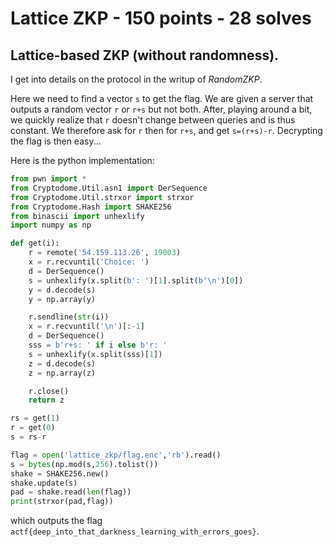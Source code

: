 # Lattice ZKP - 150 points - 28 solves
## Lattice-based ZKP (without randomness). 

I get into details on the protocol in the writup of *RandomZKP*.

Here we need to find a vector `s` to get the flag. We are given a server that outputs a random vector `r` or `r+s` but not both. After, playing around a bit, we quickly realize that `r` doesn't change between queries and is thus constant. We therefore ask for `r` then for `r+s`, and get `s=(r+s)-r`. Decrypting the flag is then easy...

Here is the python implementation:
```python
from pwn import *
from Cryptodome.Util.asn1 import DerSequence
from Cryptodome.Util.strxor import strxor
from Cryptodome.Hash import SHAKE256
from binascii import unhexlify
import numpy as np

def get(i):
    r = remote('54.159.113.26', 19003)
    x = r.recvuntil('Choice: ')
    d = DerSequence()
    s = unhexlify(x.split(b': ')[1].split(b'\n')[0])
    y = d.decode(s)
    y = np.array(y)

    r.sendline(str(i))
    x = r.recvuntil('\n')[:-1]
    d = DerSequence()
    sss = b'r+s: ' if i else b'r: '
    s = unhexlify(x.split(sss)[1])
    z = d.decode(s)
    z = np.array(z)

    r.close()
    return z

rs = get(1)
r = get(0)
s = rs-r

flag = open('lattice_zkp/flag.enc','rb').read()
s = bytes(np.mod(s,256).tolist())
shake = SHAKE256.new()
shake.update(s)
pad = shake.read(len(flag))
print(strxor(pad,flag))
```
which outputs the flag `actf{deep_into_that_darkness_learning_with_errors_goes}`.


